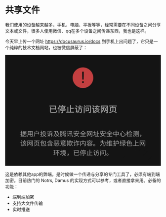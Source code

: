 # 共享文件

我们使用的设备越来越多，手机、电脑、平板等等，经常需要在不同设备之间分享文本或文件，很多人使用微信、qq在多个设备之间传递东西，我也是这样。

今天早上传一个网址 https://docusaurus.io/docs 到手机上出问题了，它只是一个纯粹的技术文档网站，也被微信屏蔽了：

![deny access](images/forbidden.jpg)

这是依赖其他app的弊端，是时候做一个传递与分享的专门工具了，必须有端到端加密。目前热门的 Notrs, Damus 的实现方式可以参考，或者直接拿来用。必备的功能：

- 端到端加密
- 支持大文件传输
- 实时推送
